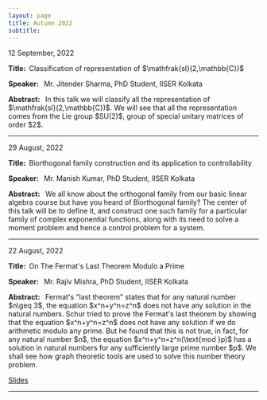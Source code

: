 ```yaml
---
layout: page
title: Autumn 2022 
subtitle: 
---
```


<style>
    @media only screen and (min-width: 865px) {
        .row {
            margin-right: -100px;
            margin-left: -100px;
        }
    }
</style>

<div id="Representation">
    <p>12 September, 2022</p>
    <p><strong>Title: &nbsp;</strong>Classification of representation of $\mathfrak{sl}(2,\mathbb{C})$</p>
    <p>
        <strong>Speaker: &nbsp;</strong> Mr. Jitender Sharma, PhD Student, IISER Kolkata
    </p>
    <p class="text-justify">
        <strong>Abstract: &nbsp;</strong> In this talk we will classify all the representation of $\mathfrak{sl}(2,\mathbb{C})$. We will see that all the representation comes from the Lie group $SU(2)$, group of special unitary matrices of order $2$.
    </p>
</div>


---

<div id="Nullcontrol">
    <p>29 August, 2022</p>
    <p><strong>Title: &nbsp;</strong>Biorthogonal family construction and its application to controllability</p>
    <p>
        <strong>Speaker: &nbsp;</strong> Mr. Manish Kumar, PhD Student, IISER Kolkata
    </p>
    <p class="text-justify">
        <strong>Abstract: &nbsp;</strong> We all know about the orthogonal family from our basic linear algebra course but have you heard of Biorthogonal family?
        The center of this talk will be to define it, and construct one such family for a particular family of complex exponential functions, along with its need to solve a moment problem and hence a control problem for a system.
    </p>
</div>

<!-- <p>
    <a href="/assets/slides/GSS_Talk_Rajiv.pdf" target = "_blank">Slides</a>
    </p> -->

---

<div id="FermatsTheorem">
    <p>22 August, 2022</p>
    <p><strong>Title: &nbsp;</strong>On The Fermat's Last Theorem Modulo a Prime</p>
    <p>
        <strong>Speaker: &nbsp;</strong> Mr. Rajiv Mishra, PhD Student, IISER Kolkata
    </p>
    <p class="text-justify">
        <strong>Abstract: &nbsp;</strong> Fermat's "last theorem" states that for any natural number $n\geq 3$, the equation $x^n+y^n=z^n$ does not have any solution in the natural numbers. Schur tried to prove the Fermat's last theorem by showing that the equation $x^n+y^n=z^n$ does not have any solution if we do arithmetic modulo any prime. But he found that this is not true, in fact, for any natural number $n$, the equation $x^n+y^n=z^n(\text{mod }p)$ has a solution in natural numbers for any sufficiently large prime number $p$. We shall see how graph theoretic tools are used to solve this number theory problem.
    </p>
</div>


 <p>
    <a href="/assets/slides/GSS_Talk_Rajiv.pdf" target = "_blank">Slides</a>
    </p>


---


